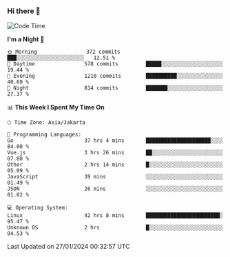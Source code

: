 ### Hi there 👋

<!--
**rmsubekti/rmsubekti** is a ✨ _special_ ✨ repository because its `README.md` (this file) appears on your GitHub profile.

Here are some ideas to get you started:

- 🔭 I’m currently working on ...
- 🌱 I’m currently learning ...
- 👯 I’m looking to collaborate on ...
- 🤔 I’m looking for help with ...
- 💬 Ask me about ...
- 📫 How to reach me: ...
- 😄 Pronouns: ...
- ⚡ Fun fact: ...
-->

<!--START_SECTION:waka-->
![Code Time](http://img.shields.io/badge/Code%20Time-2%2C480%20hrs%2017%20mins-blue)

**I'm a Night 🦉** 

```text
🌞 Morning                372 commits         ███░░░░░░░░░░░░░░░░░░░░░░   12.51 % 
🌆 Daytime                578 commits         █████░░░░░░░░░░░░░░░░░░░░   19.44 % 
🌃 Evening                1210 commits        ██████████░░░░░░░░░░░░░░░   40.69 % 
🌙 Night                  814 commits         ███████░░░░░░░░░░░░░░░░░░   27.37 % 
```


📊 **This Week I Spent My Time On** 

```text
🕑︎ Time Zone: Asia/Jakarta

💬 Programming Languages: 
Go                       37 hrs 4 mins       █████████████████████░░░░   84.00 % 
Vue.js                   3 hrs 26 mins       ██░░░░░░░░░░░░░░░░░░░░░░░   07.80 % 
Other                    2 hrs 14 mins       █░░░░░░░░░░░░░░░░░░░░░░░░   05.09 % 
JavaScript               39 mins             ░░░░░░░░░░░░░░░░░░░░░░░░░   01.49 % 
JSON                     26 mins             ░░░░░░░░░░░░░░░░░░░░░░░░░   01.02 % 

💻 Operating System: 
Linux                    42 hrs 8 mins       ████████████████████████░   95.47 % 
Unknown OS               2 hrs               █░░░░░░░░░░░░░░░░░░░░░░░░   04.53 % 
```


 Last Updated on 27/01/2024 00:32:57 UTC
<!--END_SECTION:waka-->
